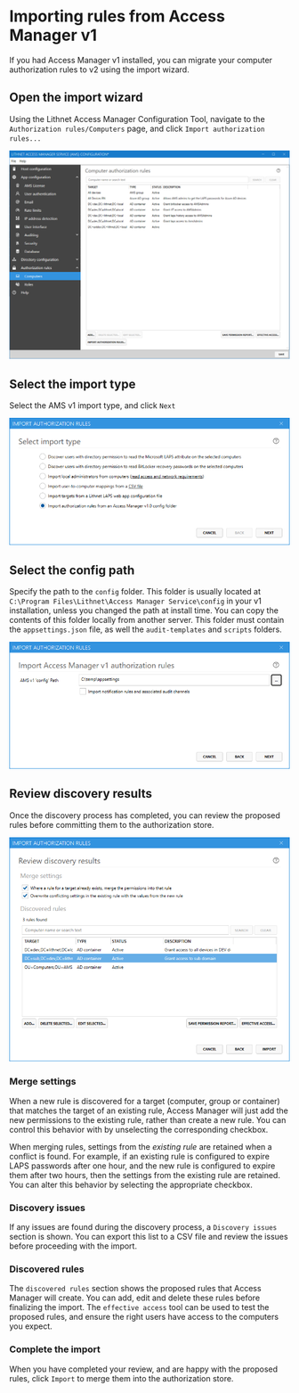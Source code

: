 # Importing rules from Access Manager v1

If you had Access Manager v1 installed, you can migrate your computer authorization rules to v2 using the import wizard.

## Open the import wizard

Using the Lithnet Access Manager Configuration Tool, navigate to the `Authorization rules/Computers` page, and click `Import authorization rules...`

![](../../images/ui-page-authorization-rules-computers.png)

## Select the import type

Select the AMS v1 import type, and click `Next`

![](../../images/ui-page-import-type-v1.png)

## Select the config path

Specify the path to the `config` folder. This folder is usually located at `C:\Program Files\Lithnet\Access Manager Service\config` in your v1 installation, unless you changed the path at install time. You can copy the contents of this folder locally from another server. This folder must contain the `appsettings.json` file, as well the `audit-templates` and `scripts` folders. 

![](../../images/ui-page-import-v1-folder.png)

## Review discovery results

Once the discovery process has completed, you can review the proposed rules before committing them to the authorization store.

![](../../images/ui-page-import-results-v1.png)

### Merge settings

When a new rule is discovered for a target (computer, group or container) that matches the target of an existing rule, Access Manager will just add the new permissions to the existing rule, rather than create a new rule. You can control this behavior with by unselecting the corresponding checkbox.

When merging rules, settings from the _existing rule_ are retained when a conflict is found. For example, if an existing rule is configured to expire LAPS passwords after one hour, and the new rule is configured to expire them after two hours, then the settings from the existing rule are retained. You can alter this behavior by selecting the appropriate checkbox.

### Discovery issues

If any issues are found during the discovery process, a `Discovery issues` section is shown. You can export this list to a CSV file and review the issues before proceeding with the import.

### Discovered rules

The `discovered rules` section shows the proposed rules that Access Manager will create. You can add, edit and delete these rules before finalizing the import. The `effective access` tool can be used to test the proposed rules, and ensure the right users have access to the computers you expect.

### Complete the import

When you have completed your review, and are happy with the proposed rules, click `Import` to merge them into the authorization store.
